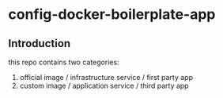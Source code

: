# config-docker-boilerplate-app

## Introduction

this repo contains two categories:

1. official image / infrastructure service / first party app
2. custom image / application service / third party app
